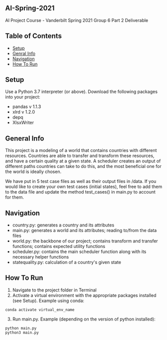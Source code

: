 ## AI-Spring-2021
AI Project Course - Vanderbilt Spring 2021
Group 6 Part 2 Deliverable

## Table of Contents
* [Setup](#setup)
* [Genral Info](#general-info)
* [Navigation](#navigation)
* [How To Run](#how-to-run)

## Setup
Use a Python 3.7 interpreter (or above).
Download the following packages into your project:
- pandas v 1.1.3
- xlrd v 1.2.0
- depq
- XlsxWriter

## General Info
This project is a modeling of a world that contains countries with different resources. Countries are able to transfer and transform these resources, and have a certain quality at a given state. A scheduler creates an output of different paths countries can take to do this, and the most beneficial one for the world is ideally chosen.

We have put in 5 test case files as well as their output files in /data. If you would like to create your own test cases (initial states), feel free to add them to the data file and update the method test_cases() in main.py to account for them.

## Navigation
- country.py: generates a country and its attributes
- main.py: generates a world and its attributes; reading to/from the data files
- world.py: the backbone of our project; contains transform and transfer functions; contains expected utility functions
- scheduler.py: contains the main scheduler function along with its necessary helper functions
- statequality.py: calculation of a country's given state

## How To Run
1. Navigate to the project folder in Terminal
2. Activate a virtual environment with the appropriate packages installed (see Setup). Example using conda: 
```
conda activate virtual_env_name
```
3. Run main.py. Example (depending on the version of python installed): 
```
python main.py
python3 main.py 
```
